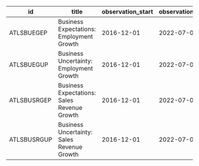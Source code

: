 | id          | title                                       | observation_start   | observation_end   |
|-------------|---------------------------------------------|---------------------|-------------------|
| ATLSBUEGEP  | Business Expectations: Employment Growth    | 2016-12-01          | 2022-07-01        |
| ATLSBUEGUP  | Business Uncertainty: Employment Growth     | 2016-12-01          | 2022-07-01        |
| ATLSBUSRGEP | Business Expectations: Sales Revenue Growth | 2016-12-01          | 2022-07-01        |
| ATLSBUSRGUP | Business Uncertainty: Sales Revenue Growth  | 2016-12-01          | 2022-07-01        |